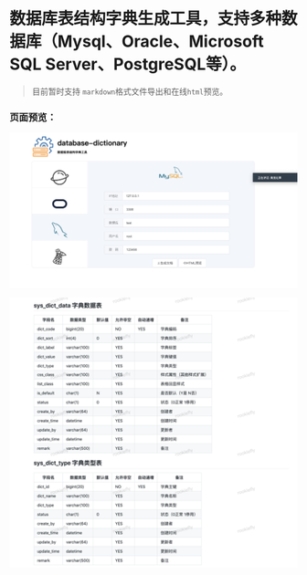 # 数据库表结构字典生成工具，支持多种数据库（Mysql、Oracle、Microsoft SQL Server、PostgreSQL等）。

> 目前暂时支持 `markdown`格式文件导出和在线`html`预览。

### 页面预览：

![index.png][1]

![dict.png][2]

  [1]: index.png
  [2]: snapshot.png
  
